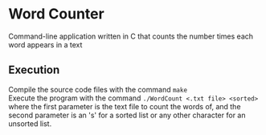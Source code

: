 # Word Counter
Command-line application written in C that counts the number times each word appears in a text

## Execution
Compile the source code files with the command `make`  
Execute the program with the command `./WordCount <.txt file> <sorted>` where the first parameter is the text file to count the words of, and the second parameter is an 's' for a sorted list or any other character for an unsorted list.
